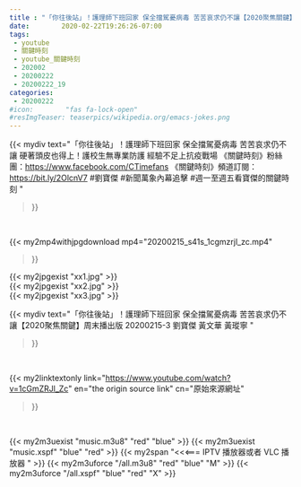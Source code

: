 ```yaml
---
title : "「你往後站」！護理師下班回家 保全擋駕憂病毒 苦苦哀求仍不讓【2020聚焦關鍵】周末播出版 20200215-3 劉寶傑 黃文華 黃瑽寧 "
date:        2020-02-22T19:26:26-07:00
tags:
 - youtube
 - 關鍵時刻
 - youtube_關鍵時刻
 - 202002
 - 20200222
 - 20200222_19
categories:
 - 20200222
#icon:        "fas fa-lock-open"
#resImgTeaser: teaserpics/wikipedia.org/emacs-jokes.png
---
```


{{< mydiv text="「你往後站」！護理師下班回家 保全擋駕憂病毒 苦苦哀求仍不讓 硬著頭皮也得上！護校生無專業防護 經驗不足上抗疫戰場 《關鍵時刻》粉絲團：https://www.facebook.com/CTimefans 《關鍵時刻》頻道訂閱：https://bit.ly/2OlcnV7  #劉寶傑 #新聞萬象內幕追擊 #週一至週五看寶傑的關鍵時刻 "
>}}
<br>


{{< my2mp4withjpgdownload mp4="20200215_s41s_1cgmzrjl_zc.mp4"
>}}

{{< my2jpgexist "xx1.jpg" >}}<br>
{{< my2jpgexist "xx2.jpg" >}}<br>
{{< my2jpgexist "xx3.jpg" >}}<br>



{{< mydiv text="「你往後站」！護理師下班回家 保全擋駕憂病毒 苦苦哀求仍不讓【2020聚焦關鍵】周末播出版 20200215-3 劉寶傑 黃文華 黃瑽寧 "
>}}
<br>

{{< my2linktextonly link="https://www.youtube.com/watch?v=1cGmZRJl_Zc"
en="the origin source link" cn="原始來源網址"
>}}


<br>

{{< my2m3uexist "music.m3u8" "red"  "blue" >}} {{< my2m3uexist "music.xspf" "blue" "red"  >}} {{< my2span "<<<=== IPTV 播放器或者 VLC 播放器 " >}} {{< my2m3uforce "/all.m3u8" "red"  "blue" "M" >}} {{< my2m3uforce "/all.xspf" "blue" "red"  "X" >}} 
